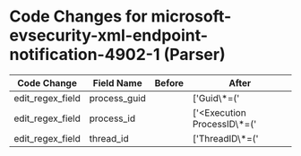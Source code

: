 # Code Changes for microsoft-evsecurity-xml-endpoint-notification-4902-1 (Parser)

| Code Change | Field Name | Before | After |
|-------------|------------|--------|-------|
| edit_regex_field | process_guid |  | ['Guid\\*=(\'|")\{({process_guid}[^\\'\}]+)'] |
| edit_regex_field | process_id |  | ['<Execution ProcessID\\*=(\'|")({process_id}[^"\']+)'] |
| edit_regex_field | thread_id |  | ['ThreadID\\*=(\'|")({thread_id}[^\'"]+)'] |